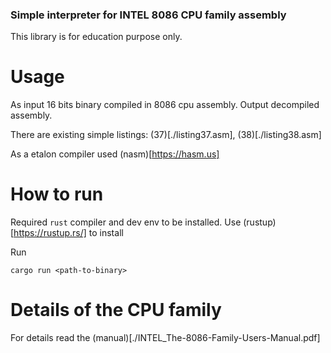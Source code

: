 ### Simple interpreter for INTEL 8086 CPU family assembly

This library is for education purpose only.

# Usage

As input 16 bits binary compiled in 8086 cpu assembly. Output decompiled assembly.

There are existing simple listings: (37)[./listing37.asm], (38)[./listing38.asm]

As a etalon compiler used (nasm)[https://hasm.us]

# How to run

Required `rust` compiler and dev env to be installed. Use (rustup)[https://rustup.rs/] to install

Run

`cargo run <path-to-binary>`

# Details of the CPU family

For details read the (manual)[./INTEL_The-8086-Family-Users-Manual.pdf]
